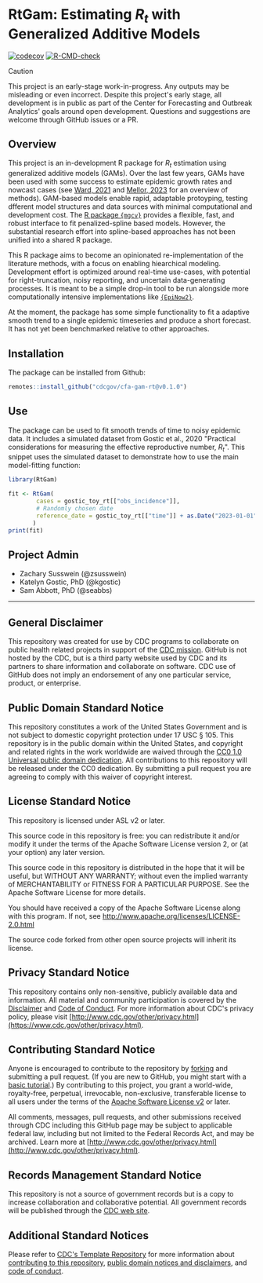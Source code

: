 # RtGam: Estimating $R_t$ with Generalized Additive Models

[![codecov](https://codecov.io/gh/CDCgov/cfa-gam-rt/graph/badge.svg?token=78QNZW20IW)](https://codecov.io/gh/CDCgov/cfa-gam-rt)
[![R-CMD-check](https://github.com/CDCgov/cfa-gam-rt/actions/workflows/R-CMD-check.yaml/badge.svg)](https://github.com/CDCgov/cfa-gam-rt/actions/workflows/R-CMD-check.yaml)

> [!CAUTION]
> This project is an early-stage work-in-progress. Any outputs may be misleading or even incorrect. Despite this project's early stage, all development is in public as part of the Center for Forecasting and Outbreak Analytics' goals around open development. Questions and suggestions are welcome through GitHub issues or a PR.

## Overview

This project is an in-development R package for $R_t$ estimation using generalized additive models (GAMs).
Over the last few years, GAMs have been used with some success to estimate epidemic growth rates and nowcast cases (see [Ward, 2021](https://doi.org/10.1136/bmjopen-2021-056636) and [Mellor, 2023](https://doi.org/10.1038/s43856-023-00424-4) for an overview of methods).
GAM-based models enable rapid, adaptable protoyping, testing dfferent model structures and data sources with minimal computational and development cost.
The [R package `{mgcv}`](https://cran.r-project.org/web/packages/mgcv/index.html) provides a flexible, fast, and robust interface to fit penalized-spline based models.
However, the substantial research effort into spline-based approaches has not been unified into a shared R package.

This R package aims to become an opinionated re-implementation of the literature methods, with a focus on enabling hiearchical modeling.
Development effort is optimized around real-time use-cases, with potential for right-truncation, noisy reporting, and uncertain data-generating processes.
It is meant to be a simple drop-in tool to be run alongside more computationally intensive implementations like [`{EpiNow2}`](https://github.com/epiforecasts/EpiNow2).

At the moment, the package has some simple functionality to fit a adaptive smooth trend to a single epidemic timeseries and produce a short forecast.
It has not yet been benchmarked relative to other approaches.

## Installation

The package can be installed from Github:

```r
remotes::install_github("cdcgov/cfa-gam-rt@v0.1.0")
```

## Use

The package can be used to fit smooth trends of time to noisy epidemic data.
It includes a simulated dataset from Gostic et al., 2020 "Practical considerations for measuring the effective reproductive number, $R_t$".
This snippet uses the simulated dataset to demonstrate how to use the main model-fitting function:

```r
library(RtGam)

fit <- RtGam(
        cases = gostic_toy_rt[["obs_incidence"]],
        # Randomly chosen date
        reference_date = gostic_toy_rt[["time"]] + as.Date("2023-01-01")
       )
print(fit)
```

## Project Admin

- Zachary Susswein (@zsusswein)
- Katelyn Gostic, PhD (@kgostic)
- Sam Abbott, PhD (@seabbs)

------------------------------------------------------------------------------------

## General Disclaimer
This repository was created for use by CDC programs to collaborate on public health related projects in support of the [CDC mission](https://www.cdc.gov/about/organization/mission.htm).  GitHub is not hosted by the CDC, but is a third party website used by CDC and its partners to share information and collaborate on software. CDC use of GitHub does not imply an endorsement of any one particular service, product, or enterprise.

## Public Domain Standard Notice
This repository constitutes a work of the United States Government and is not
subject to domestic copyright protection under 17 USC § 105. This repository is in
the public domain within the United States, and copyright and related rights in
the work worldwide are waived through the [CC0 1.0 Universal public domain dedication](https://creativecommons.org/publicdomain/zero/1.0/).
All contributions to this repository will be released under the CC0 dedication. By
submitting a pull request you are agreeing to comply with this waiver of
copyright interest.

## License Standard Notice
This repository is licensed under ASL v2 or later.

This source code in this repository is free: you can redistribute it and/or modify it under
the terms of the Apache Software License version 2, or (at your option) any
later version.

This source code in this repository is distributed in the hope that it will be useful, but WITHOUT ANY
WARRANTY; without even the implied warranty of MERCHANTABILITY or FITNESS FOR A
PARTICULAR PURPOSE. See the Apache Software License for more details.

You should have received a copy of the Apache Software License along with this
program. If not, see http://www.apache.org/licenses/LICENSE-2.0.html

The source code forked from other open source projects will inherit its license.

## Privacy Standard Notice
This repository contains only non-sensitive, publicly available data and
information. All material and community participation is covered by the
[Disclaimer](https://github.com/CDCgov/template/blob/master/DISCLAIMER.md)
and [Code of Conduct](https://github.com/CDCgov/template/blob/master/code-of-conduct.md).
For more information about CDC's privacy policy, please visit [http://www.cdc.gov/other/privacy.html](https://www.cdc.gov/other/privacy.html).

## Contributing Standard Notice
Anyone is encouraged to contribute to the repository by [forking](https://help.github.com/articles/fork-a-repo)
and submitting a pull request. (If you are new to GitHub, you might start with a
[basic tutorial](https://help.github.com/articles/set-up-git).) By contributing
to this project, you grant a world-wide, royalty-free, perpetual, irrevocable,
non-exclusive, transferable license to all users under the terms of the
[Apache Software License v2](http://www.apache.org/licenses/LICENSE-2.0.html) or
later.

All comments, messages, pull requests, and other submissions received through
CDC including this GitHub page may be subject to applicable federal law, including but not limited to the Federal Records Act, and may be archived. Learn more at [http://www.cdc.gov/other/privacy.html](http://www.cdc.gov/other/privacy.html).

## Records Management Standard Notice
This repository is not a source of government records but is a copy to increase
collaboration and collaborative potential. All government records will be
published through the [CDC web site](http://www.cdc.gov).

## Additional Standard Notices
Please refer to [CDC's Template Repository](https://github.com/CDCgov/template)
for more information about [contributing to this repository](https://github.com/CDCgov/template/blob/master/CONTRIBUTING.md),
[public domain notices and disclaimers](https://github.com/CDCgov/template/blob/master/DISCLAIMER.md),
and [code of conduct](https://github.com/CDCgov/template/blob/master/code-of-conduct.md).
